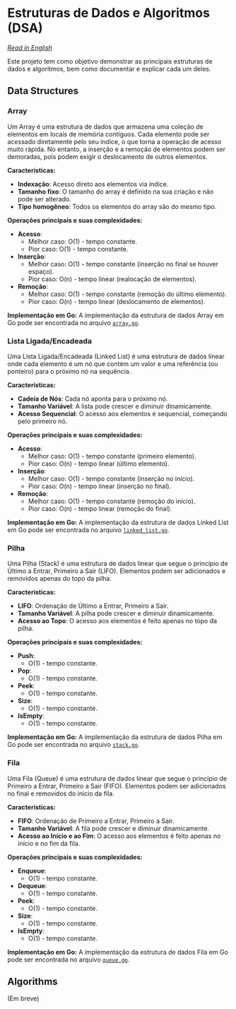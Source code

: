 # Estruturas de Dados e Algoritmos (DSA)

*[Read in English](README.md)*

Este projeto tem como objetivo demonstrar as principais estruturas de dados e algoritmos, bem como documentar e explicar cada um deles.

## Data Structures

### Array

Um Array é uma estrutura de dados que armazena uma coleção de elementos em locais de memória contíguos. Cada elemento pode ser acessado diretamente pelo seu índice, o que torna a operação de acesso muito rápida. No entanto, a inserção e a remoção de elementos podem ser demoradas, pois podem exigir o deslocamento de outros elementos.

**Características:**
- **Indexação**: Acesso direto aos elementos via índice.
- **Tamanho fixo**: O tamanho do array é definido na sua criação e não pode ser alterado.
- **Tipo homogêneo**: Todos os elementos do array são do mesmo tipo.

**Operações principais e suas complexidades:**
- **Acesso**:
  - Melhor caso: O(1) - tempo constante.
  - Pior caso: O(1) - tempo constante.
- **Inserção**:
  - Melhor caso: O(1) - tempo constante (inserção no final se houver espaço).
  - Pior caso: O(n) - tempo linear (realocação de elementos).
- **Remoção**:
  - Melhor caso: O(1) - tempo constante (remoção do último elemento).
  - Pior caso: O(n) - tempo linear (deslocamento de elementos).

**Implementação em Go:**
A implementação da estrutura de dados Array em Go pode ser encontrada no arquivo [`array.go`](src/data_structures/array.go).

### Lista Ligada/Encadeada

Uma Lista Ligada/Encadeada (Linked List) é uma estrutura de dados linear onde cada elemento é um nó que contém um valor e uma referência (ou ponteiro) para o próximo nó na sequência.

**Características:**
- **Cadeia de Nós**: Cada nó aponta para o próximo nó.
- **Tamanho Variável**: A lista pode crescer e diminuir dinamicamente.
- **Acesso Sequencial**: O acesso aos elementos é sequencial, começando pelo primeiro nó.

**Operações principais e suas complexidades:**
- **Acesso**:
  - Melhor caso: O(1) - tempo constante (primeiro elemento).
  - Pior caso: O(n) - tempo linear (último elemento).
- **Inserção**:
  - Melhor caso: O(1) - tempo constante (inserção no início).
  - Pior caso: O(n) - tempo linear (inserção no final).
- **Remoção**:
  - Melhor caso: O(1) - tempo constante (remoção do início).
  - Pior caso: O(n) - tempo linear (remoção do final).

**Implementação em Go:**
A implementação da estrutura de dados Linked List em Go pode ser encontrada no arquivo [`linked_list.go`](src/data_structures/linked_list.go).

### Pilha

Uma Pilha (Stack) é uma estrutura de dados linear que segue o princípio de Último a Entrar, Primeiro a Sair (LIFO). Elementos podem ser adicionados e removidos apenas do topo da pilha.

**Características:**
- **LIFO**: Ordenação de Último a Entrar, Primeiro a Sair.
- **Tamanho Variável**: A pilha pode crescer e diminuir dinamicamente.
- **Acesso ao Topo**: O acesso aos elementos é feito apenas no topo da pilha.

**Operações principais e suas complexidades:**
- **Push**:
  - O(1) - tempo constante.
- **Pop**:
  - O(1) - tempo constante.
- **Peek**:
  - O(1) - tempo constante.
- **Size**:
  - O(1) - tempo constante.
- **IsEmpty**:
  - O(1) - tempo constante.

**Implementação em Go:**
A implementação da estrutura de dados Pilha em Go pode ser encontrada no arquivo [`stack.go`](src/data_structures/stack.go).

### Fila

Uma Fila (Queue) é uma estrutura de dados linear que segue o princípio de Primeiro a Entrar, Primeiro a Sair (FIFO). Elementos podem ser adicionados no final e removidos do início da fila.

**Características:**
- **FIFO**: Ordenação de Primeiro a Entrar, Primeiro a Sair.
- **Tamanho Variável**: A fila pode crescer e diminuir dinamicamente.
- **Acesso ao Início e ao Fim**: O acesso aos elementos é feito apenas no início e no fim da fila.

**Operações principais e suas complexidades:**
- **Enqueue**:
  - O(1) - tempo constante.
- **Dequeue**:
  - O(1) - tempo constante.
- **Peek**:
  - O(1) - tempo constante.
- **Size**:
  - O(1) - tempo constante.
- **IsEmpty**:
  - O(1) - tempo constante.

**Implementação em Go:**
A implementação da estrutura de dados Fila em Go pode ser encontrada no arquivo [`queue.go`](src/data_structures/queue.go).

## Algorithms

(Em breve)
